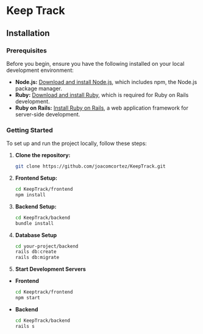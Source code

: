 # Keep Track 
## Installation

### Prerequisites

Before you begin, ensure you have the following installed on your local development environment:

- **Node.js:** [Download and install Node.js](https://nodejs.org/), which includes npm, the Node.js package manager.
- **Ruby:** [Download and install Ruby](https://www.ruby-lang.org/en/downloads/), which is required for Ruby on Rails development.
- **Ruby on Rails:** [Install Ruby on Rails](https://guides.rubyonrails.org/getting_started.html#installing-rails), a web application framework for server-side development.

### Getting Started

To set up and run the project locally, follow these steps:

1. **Clone the repository:**

   ```bash
   git clone https://github.com/joacomcortez/KeepTrack.git

2. **Frontend Setup:**

   ```bash
   cd KeepTrack/frontend
   npm install

3. **Backend Setup:**
   ```bash
   cd KeepTrack/backend
   bundle install

4. **Database Setup**
   ```bash
   cd your-project/backend
   rails db:create
   rails db:migrate

5. **Start Development Servers**
- **Frontend**
   ```bash
   cd Keeptrack/frontend
   npm start
   
- **Backend**
   ```bash
   cd KeepTrack/backend
   rails s
